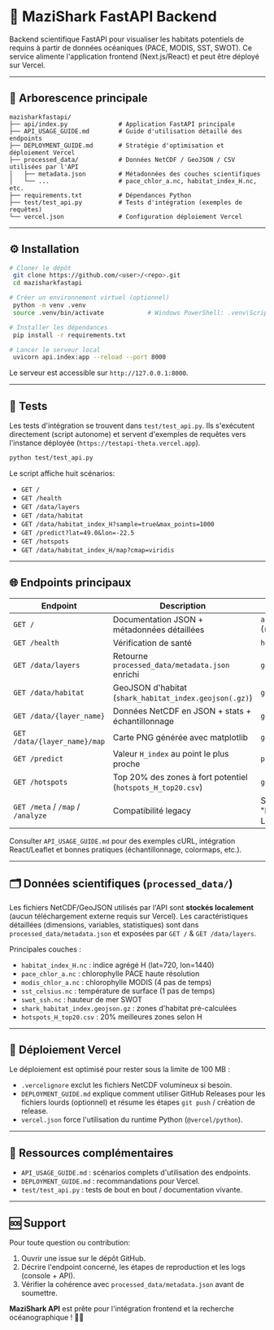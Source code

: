 # 🦈 MaziShark FastAPI Backend

Backend scientifique FastAPI pour visualiser les habitats potentiels de requins à partir de données océaniques (PACE, MODIS, SST, SWOT). Ce service alimente l'application frontend (Next.js/React) et peut être déployé sur Vercel.

---

## 📁 Arborescence principale

```
mazisharkfastapi/
├── api/index.py              # Application FastAPI principale
├── API_USAGE_GUIDE.md        # Guide d'utilisation détaillé des endpoints
├── DEPLOYMENT_GUIDE.md       # Stratégie d'optimisation et déploiement Vercel
├── processed_data/           # Données NetCDF / GeoJSON / CSV utilisées par l'API
│   ├── metadata.json         # Métadonnées des couches scientifiques
│   └── ...                   # pace_chlor_a.nc, habitat_index_H.nc, etc.
├── requirements.txt          # Dépendances Python
├── test/test_api.py          # Tests d'intégration (exemples de requêtes)
└── vercel.json               # Configuration déploiement Vercel
```

---

## ⚙️ Installation

```bash
# Cloner le dépôt
 git clone https://github.com/<user>/<repo>.git
 cd mazisharkfastapi

# Créer un environnement virtuel (optionnel)
 python -m venv .venv
 source .venv/bin/activate            # Windows PowerShell: .venv\Scripts\Activate.ps1

# Installer les dépendances
 pip install -r requirements.txt

# Lancer le serveur local
 uvicorn api.index:app --reload --port 8000
```

Le serveur est accessible sur `http://127.0.0.1:8000`.

---

## 🧪 Tests

Les tests d'intégration se trouvent dans `test/test_api.py`. Ils s'exécutent directement (script autonome) et servent d'exemples de requêtes vers l'instance déployée (`https://testapi-theta.vercel.app`).

```bash
python test/test_api.py
```

Le script affiche huit scénarios:
- `GET /`
- `GET /health`
- `GET /data/layers`
- `GET /data/habitat`
- `GET /data/habitat_index_H?sample=true&max_points=1000`
- `GET /predict?lat=49.0&lon=-22.5`
- `GET /hotspots`
- `GET /data/habitat_index_H/map?cmap=viridis`

---

## 🌐 Endpoints principaux

| Endpoint | Description | Référence |
|----------|-------------|-----------|
| `GET /` | Documentation JSON + métadonnées détaillées | `api/index.py` (`root()`) |
| `GET /health` | Vérification de santé | `health()` |
| `GET /data/layers` | Retourne `processed_data/metadata.json` enrichi | `get_layers()` |
| `GET /data/habitat` | GeoJSON d'habitat (`shark_habitat_index.geojson(.gz)`) | `get_habitat()` |
| `GET /data/{layer_name}` | Données NetCDF en JSON + stats + échantillonnage | `get_layer_data()` |
| `GET /data/{layer_name}/map` | Carte PNG générée avec matplotlib | `get_layer_map()` |
| `GET /predict` | Valeur `H_index` au point le plus proche | `predict()` |
| `GET /hotspots` | Top 20% des zones à fort potentiel (`hotspots_H_top20.csv`) | `get_hotspots()` |
| `GET /meta` / `/map` / `/analyze` | Compatibilité legacy | Section "ENDPOINT LEGACY" |

Consulter `API_USAGE_GUIDE.md` pour des exemples cURL, intégration React/Leaflet et bonnes pratiques (échantillonnage, colormaps, etc.).

---

## 🗂️ Données scientifiques (`processed_data/`)

Les fichiers NetCDF/GeoJSON utilisés par l'API sont **stockés localement** (aucun téléchargement externe requis sur Vercel). Les caractéristiques détaillées (dimensions, variables, statistiques) sont dans `processed_data/metadata.json` et exposées par `GET /` & `GET /data/layers`.

Principales couches :
- `habitat_index_H.nc` : indice agrégé H (lat=720, lon=1440)
- `pace_chlor_a.nc` : chlorophylle PACE haute résolution
- `modis_chlor_a.nc` : chlorophylle MODIS (4 pas de temps)
- `sst_celsius.nc` : température de surface (1 pas de temps)
- `swot_ssh.nc` : hauteur de mer SWOT
- `shark_habitat_index.geojson.gz` : zones d'habitat pré-calculées
- `hotspots_H_top20.csv` : 20% meilleures zones selon H

---

## 🚀 Déploiement Vercel

Le déploiement est optimisé pour rester sous la limite de 100 MB :
- `.vercelignore` exclut les fichiers NetCDF volumineux si besoin.
- `DEPLOYMENT_GUIDE.md` explique comment utiliser GitHub Releases pour les fichiers lourds (optionnel) et résume les étapes `git push` / création de release.
- `vercel.json` force l'utilisation du runtime Python (`@vercel/python`).

---

## 📄 Ressources complémentaires

- `API_USAGE_GUIDE.md` : scénarios complets d'utilisation des endpoints.
- `DEPLOYMENT_GUIDE.md` : recommandations pour Vercel.
- `test/test_api.py` : tests de bout en bout / documentation vivante.

---

## 🆘 Support

Pour toute question ou contribution:
1. Ouvrir une issue sur le dépôt GitHub.
2. Décrire l'endpoint concerné, les étapes de reproduction et les logs (console + API).
3. Vérifier la cohérence avec `processed_data/metadata.json` avant de soumettre.

**MaziShark API** est prête pour l'intégration frontend et la recherche océanographique ! 🦈🌊
